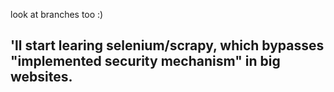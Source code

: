 look at branches too :)

## 'll start learing selenium/scrapy, which bypasses "implemented security mechanism" in big websites.
